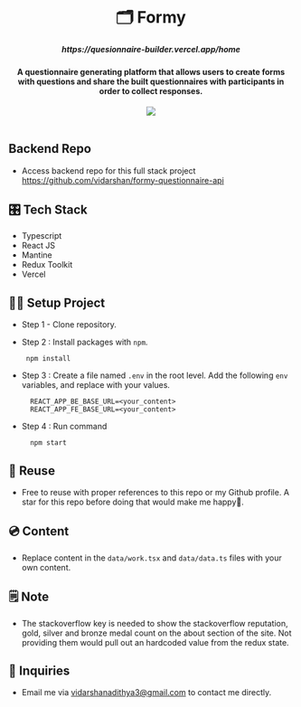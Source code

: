 
<h1 align="center">🗂️ Formy</h1>

<h5 align="center">
  https://quesionnaire-builder.vercel.app/home
</h5>

<h4 align="center">
A questionnaire generating platform that allows users to create forms with questions and share the built questionnaires with participants in order to collect responses.
</h4>

<div align="center">
<img src="https://github.com/vidarshan/formy-questionnaire/assets/48169745/5226e47b-8e64-4bdb-8fcd-40e37f64e907" />
</div>

<br/>

## Backend Repo
- Access backend repo for this full stack project
https://github.com/vidarshan/formy-questionnaire-api

## 🎛️ Tech Stack

- Typescript
- React JS
- Mantine
- Redux Toolkit
- Vercel

## 👷‍♂️ Setup Project

- Step 1 - Clone repository.
- Step 2 : Install packages with `npm`.

       npm install


- Step 3 : Create a file named `.env` in the root level. Add the following `env` variables, and replace with your values.

        REACT_APP_BE_BASE_URL=<your_content>
        REACT_APP_FE_BASE_URL=<your_content>



- Step 4 : Run command

        npm start


## 🔄 Reuse

- Free to reuse with proper references to this repo or my Github profile. A star for this repo before doing that would make me happy🙂.

## 💿 Content

- Replace content in the `data/work.tsx` and `data/data.ts` files with your own content.

## 🗒️ Note

- The stackoverflow key is needed to show the stackoverflow reputation, gold, silver and bronze medal count on the about section of the site. Not providing them would pull out an hardcoded value from the redux state.

## 💬 Inquiries

- Email me via vidarshanadithya3@gmail.com to contact me directly.
